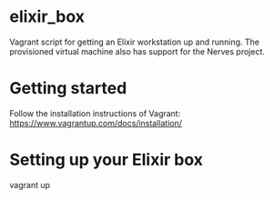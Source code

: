 # elixir_box
Vagrant script for getting an Elixir workstation up and running.
The provisioned virtual machine also has support for the Nerves project. 

# Getting started

Follow the installation instructions of Vagrant: https://www.vagrantup.com/docs/installation/

# Setting up your Elixir box

vagrant up
